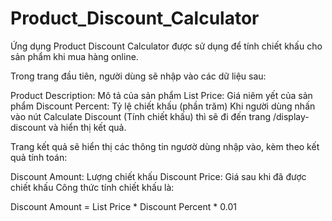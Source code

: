 # Product_Discount_Calculator
Ứng dụng Product Discount Calculator được sử dụng để tính chiết khấu cho sản phẩm khi mua hàng online.

Trong trang đầu tiên, người dùng sẽ nhập vào các dữ liệu sau:

Product Description: Mô tả của sản phẩm
List Price: Giá niêm yết của sản phẩm
Discount Percent: Tỷ lệ chiết khấu (phần trăm)
Khi người dùng nhấn vào nút Calculate Discount (Tính chiết khấu) thì sẽ đi đến trang /display-discount và hiển thị kết quả.

Trang kết quả sẽ hiển thị các thông tin ngươờ dùng nhập vào, kèm theo kết quả tính toán:

Discount Amount: Lượng chiết khấu
Discount Price: Giá sau khi đã được chiết khấu
Công thức tính chiết khấu là:

Discount Amount = List Price * Discount Percent * 0.01 
